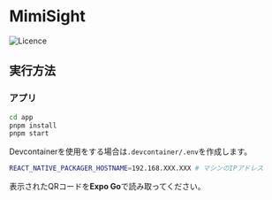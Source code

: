 # MimiSight

![Licence](https://img.shields.io/github/license/rmuraix/mimisight)

## 実行方法

### アプリ

```bash
cd app
pnpm install
pnpm start
```

Devcontainerを使用をする場合は`.devcontainer/.env`を作成します。

```bash
REACT_NATIVE_PACKAGER_HOSTNAME=192.168.XXX.XXX # マシンのIPアドレス
```

表示されたQRコードを**Expo Go**で読み取ってください。
